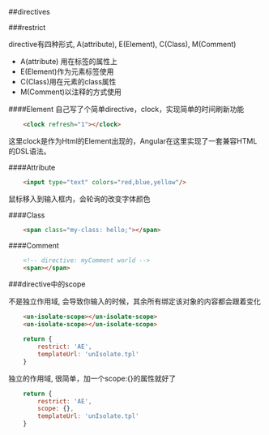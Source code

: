 ##directives

###restrict

directive有四种形式, A(attribute), E(Element), C(Class), M(Comment)
* A(attribute) 用在标签的属性上
* E(Element)作为元素标签使用
* C(Class)用在元素的class属性
* M(Comment)以注释的方式使用

####Element
自己写了个简单directive，clock，实现简单的时间刷新功能

```html
    <clock refresh="1"></clock>
```

这里clock是作为Html的Element出现的，Angular在这里实现了一套兼容HTML的DSL语法。

####Attribute

```html
    <input type="text" colors="red,blue,yellow"/>
```

鼠标移入到输入框内，会轮询的改变字体颜色


####Class

```html
    <span class="my-class: hello;"></span>
```



####Comment

```html
    <!-- directive: myComment world -->
    <span></span>
```

###directive中的scope

不是独立作用域, 会导致你输入的时候，其余所有绑定该对象的内容都会跟着变化
```html
    <un-isolate-scope></un-isolate-scope>
    <un-isolate-scope></un-isolate-scope>
```
```javascript
    return {
        restrict: 'AE',
        templateUrl: 'unIsolate.tpl'
    }
```

独立的作用域, 很简单，加一个scope:{}的属性就好了
```javascript
    return {
        restrict: 'AE',
        scope: {},
        templateUrl: 'unIsolate.tpl'
    }
```
